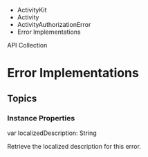 

- ActivityKit
- Activity
- ActivityAuthorizationError
-  Error Implementations 

API Collection

# Error Implementations

## Topics

### Instance Properties

var localizedDescription: String

Retrieve the localized description for this error.

